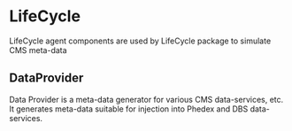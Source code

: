 LifeCycle
=========

LifeCycle agent components are used by LifeCycle package to simulate CMS meta-data

DataProvider
------------

Data Provider is a meta-data generator for various CMS data-services, etc.
It generates meta-data suitable for injection into Phedex and DBS
data-services.
